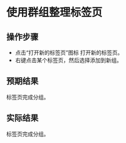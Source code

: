 # 使用群组整理标签页

## 操作步骤

- 点击“打开新的标签页”图标 打开新的标签页。
- 右键点击某个标签页，然后选择添加到新组。

## 预期结果

标签页完成分组。

## 实际结果

标签页完成分组。